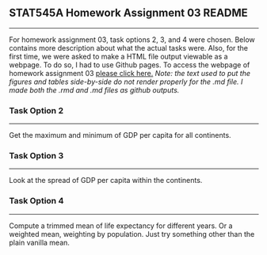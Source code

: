 
## **STAT545A Homework Assignment 03 README**

------------------------------------------

For homework assignment 03, task options 2, 3, and 4 were chosen. Below contains more description about what the actual tasks were. Also, for the first time, we were asked to make a HTML file output viewable as a webpage. To do so, I had to use Github pages. To access the webpage of homework assignment 03 [please click here.](https://stat545-ubc-hw-2019-20.github.io/stat545-hw-mksm1228/hw03/hw03_dplyr-ggplot2.html) *Note: the text used to put the figures and tables side-by-side do not render properly for the .md file. I made both the .rmd and .md files as github outputs.*

### **Task Option 2**

------------------------------------------

Get the maximum and minimum of GDP per capita for all continents.

### **Task Option 3**

------------------------------------------

Look at the spread of GDP per capita within the continents.

### **Task Option 4**

------------------------------------------

Compute a trimmed mean of life expectancy for different years. Or a weighted mean, weighting by population. Just try something other than the plain vanilla mean.
